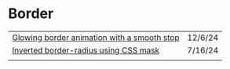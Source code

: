 # Border

|                                                                                                 |         |
| ----------------------------------------------------------------------------------------------- | ------- |
| [Glowing border animation with a smooth stop](https://css-tip.com/glowing-border/?ref=dailydev) | 12/6/24 |
| [Inverted border-radius using CSS mask](https://codepen.io/t_afif/pen/XWLJrWE)                  | 7/16/24 |
|                                                                                                 |         |
